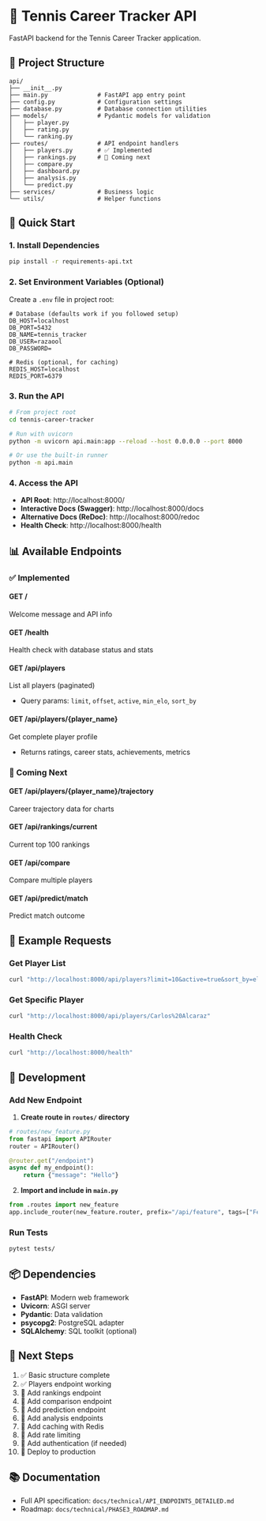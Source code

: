 # 🎾 Tennis Career Tracker API

FastAPI backend for the Tennis Career Tracker application.

## 📁 Project Structure

```
api/
├── __init__.py
├── main.py              # FastAPI app entry point
├── config.py            # Configuration settings
├── database.py          # Database connection utilities
├── models/              # Pydantic models for validation
│   ├── player.py
│   ├── rating.py
│   └── ranking.py
├── routes/              # API endpoint handlers
│   ├── players.py       # ✅ Implemented
│   ├── rankings.py      # 🚧 Coming next
│   ├── compare.py
│   ├── dashboard.py
│   ├── analysis.py
│   └── predict.py
├── services/            # Business logic
└── utils/               # Helper functions
```

## 🚀 Quick Start

### 1. Install Dependencies

```bash
pip install -r requirements-api.txt
```

### 2. Set Environment Variables (Optional)

Create a `.env` file in project root:

```env
# Database (defaults work if you followed setup)
DB_HOST=localhost
DB_PORT=5432
DB_NAME=tennis_tracker
DB_USER=razaool
DB_PASSWORD=

# Redis (optional, for caching)
REDIS_HOST=localhost
REDIS_PORT=6379
```

### 3. Run the API

```bash
# From project root
cd tennis-career-tracker

# Run with uvicorn
python -m uvicorn api.main:app --reload --host 0.0.0.0 --port 8000

# Or use the built-in runner
python -m api.main
```

### 4. Access the API

- **API Root**: http://localhost:8000/
- **Interactive Docs (Swagger)**: http://localhost:8000/docs
- **Alternative Docs (ReDoc)**: http://localhost:8000/redoc
- **Health Check**: http://localhost:8000/health

## 📊 Available Endpoints

### ✅ Implemented

#### **GET /**
Welcome message and API info

#### **GET /health**
Health check with database status and stats

#### **GET /api/players**
List all players (paginated)
- Query params: `limit`, `offset`, `active`, `min_elo`, `sort_by`

#### **GET /api/players/{player_name}**
Get complete player profile
- Returns ratings, career stats, achievements, metrics

### 🚧 Coming Next

#### **GET /api/players/{player_name}/trajectory**
Career trajectory data for charts

#### **GET /api/rankings/current**
Current top 100 rankings

#### **GET /api/compare**
Compare multiple players

#### **GET /api/predict/match**
Predict match outcome

## 📝 Example Requests

### Get Player List
```bash
curl "http://localhost:8000/api/players?limit=10&active=true&sort_by=elo"
```

### Get Specific Player
```bash
curl "http://localhost:8000/api/players/Carlos%20Alcaraz"
```

### Health Check
```bash
curl "http://localhost:8000/health"
```

## 🔧 Development

### Add New Endpoint

1. **Create route in `routes/` directory**
```python
# routes/new_feature.py
from fastapi import APIRouter
router = APIRouter()

@router.get("/endpoint")
async def my_endpoint():
    return {"message": "Hello"}
```

2. **Import and include in `main.py`**
```python
from .routes import new_feature
app.include_router(new_feature.router, prefix="/api/feature", tags=["Feature"])
```

### Run Tests
```bash
pytest tests/
```

## 📦 Dependencies

- **FastAPI**: Modern web framework
- **Uvicorn**: ASGI server
- **Pydantic**: Data validation
- **psycopg2**: PostgreSQL adapter
- **SQLAlchemy**: SQL toolkit (optional)

## 🎯 Next Steps

1. ✅ Basic structure complete
2. ✅ Players endpoint working
3. 🚧 Add rankings endpoint
4. 🚧 Add comparison endpoint
5. 🚧 Add prediction endpoint
6. 🚧 Add analysis endpoints
7. 🚧 Add caching with Redis
8. 🚧 Add rate limiting
9. 🚧 Add authentication (if needed)
10. 🚧 Deploy to production

## 📚 Documentation

- Full API specification: `docs/technical/API_ENDPOINTS_DETAILED.md`
- Roadmap: `docs/technical/PHASE3_ROADMAP.md`

